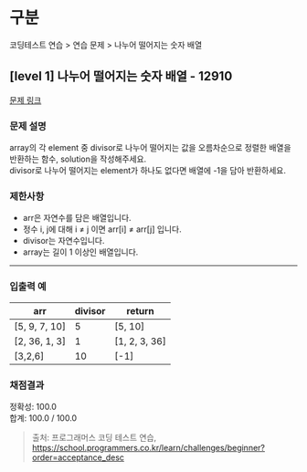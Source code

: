 # 구분

코딩테스트 연습 > 연습 문제 > 나누어 떨어지는 숫자 배열

## [level 1] 나누어 떨어지는 숫자 배열 - 12910

[문제 링크](https://school.programmers.co.kr/learn/courses/30/lessons/12910)

### 문제 설명

<p>
array의 각 element 중 divisor로 나누어 떨어지는 값을 오름차순으로 정렬한 배열을 반환하는 함수, solution을 작성해주세요.<br />
divisor로 나누어 떨어지는 element가 하나도 없다면 배열에 -1을 담아 반환하세요.
</p>

### 제한사항

<ul>
  <li>arr은 자연수를 담은 배열입니다.</li>
  <li>정수 i, j에 대해 i ≠ j 이면 arr[i] ≠ arr[j] 입니다.</li>
  <li>divisor는 자연수입니다.</li>
  <li>array는 길이 1 이상인 배열입니다.</li>
</ul>

<hr>

### 입출력 예

<table class="table">
  <thead>
    <tr>
      <th>arr</th>
      <th>divisor</th>
      <th>return</th>
    </tr>
  </thead>
  <tbody>
    <tr>
      <td>[5, 9, 7, 10]</td>
      <td>5</td>
      <td>[5, 10]</td>
    </tr>
    <tr>
      <td>[2, 36, 1, 3]</td>
      <td>1</td>
      <td>[1, 2, 3, 36]</td>
    </tr>
    <tr>
      <td>[3,2,6]</td>
      <td>10</td>
      <td>[-1]</td>
    </tr>
  </tbody>
</table>

### 채점결과

정확성: 100.0<br/>
합계: 100.0 / 100.0

> 출처: 프로그래머스 코딩 테스트 연습, https://school.programmers.co.kr/learn/challenges/beginner?order=acceptance_desc
